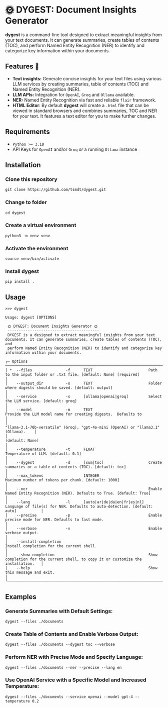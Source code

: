 # 🌞 DYGEST: Document Insights Generator

**dygest** is a command-line tool designed to extract meaningful insights from your text documents. It can generate summaries, create tables of contents (TOC), and perform Named Entity Recognition (NER) to identify and categorize key information within your documents.

## Features 🧩 
- **Text insights:** Generate concise insights for your text files using various LLM services by creating summaries, table of contents (TOC) and Named Entity Recognition (NER).
- **LLM APIs:** Integration for `OpenAI`, `Groq` and `Ollama` available.
- **NER:** Named Entity Recognition via fast and reliable `flair` framework.
- **HTML Editor**: By default **dygest** will create a `.html` file that can be viewed in standard browsers and combines summaries, TOC and NER for your text. It features a text editor for you to make further changes.

## Requirements
- `Python >= 3.10` 
- API Keys for `OpenAI` and/or `Groq` *or* a running `Ollama` instance

## Installation

### Clone this repository
```shell
git clone https://github.com/tsmdt/dygest.git
```

### Change to folder
```shell
cd dygest
```

### Create a virtual environment
```shell
python3 -m venv venv
```

### Activate the environment
```shell
source venv/bin/activate
```

### Install dygest
```shell
pip install .
```


## Usage
```shell
>>> dygest

Usage: dygest [OPTIONS]

 🌞 DYGEST: Document Insights Generator 🌞
 -----------------------------------------
 DYGEST is a designed to extract meaningful insights from your text documents. It can generate summaries, create tables of contents (TOC), and
 perform Named Entity Recognition (NER) to identify and categorize key information within your documents.

╭─ Options ────────────────────────────────────────────────────────────────────────────────────────────────────────────────────────────────────────╮
│ *  --files               -f      TEXT                         Path to the input folder or .txt file. [default: None] [required]                  │
│    --output_dir          -o      TEXT                         Folder where digests should be saved. [default: output]                            │
│    --service             -s      [ollama|openai|groq]         Select the LLM service. [default: groq]                                            │
│    --model               -m      TEXT                         Provide the LLM model name for creating digests.  Defaults to                      │
│                                                               "llama-3.1-70b-versatile" (Groq), "gpt-4o-mini (OpenAI) or "llama3.1" (Ollama).    │
│                                                               [default: None]                                                                    │
│    --temperature         -t      FLOAT                        Temperature of LLM. [default: 0.1]                                                 │
│    --dygest              -d      [sum|toc]                    Create summaries or a table of contents (TOC). [default: toc]                      │
│    --max_tokens                  INTEGER                      Maximum number of tokens per chunk. [default: 1000]                                │
│    --ner                                                      Enable Named Entity Recognition (NER). Defaults to True. [default: True]           │
│    --lang                -l      [auto|ar|de|da|en|fr|es|nl]  Language of file(s) for NER. Defaults to auto-detection. [default: auto]           │
│    --precise             -p                                   Enable precise mode for NER. Defaults to fast mode.                                │
│    --verbose             -v                                   Enable verbose output.                                                             │
│    --install-completion                                       Install completion for the current shell.                                          │
│    --show-completion                                          Show completion for the current shell, to copy it or customize the installation.   │
│    --help                                                     Show this message and exit.                                                        │
╰──────────────────────────────────────────────────────────────────────────────────────────────────────────────────────────────────────────────────╯
```

## Examples

### Generate Summaries with Default Settings:
```shell
dygest --files ./documents
```

### Create Table of Contents and Enable Verbose Output:
```shell
dygest --files ./documents --dygest toc --verbose
```

### Perform NER with Precise Mode and Specify Language:
```shell
dygest --files ./documents --ner --precise --lang en
```

### Use OpenAI Service with a Specific Model and Increased Temperature:
```shell
dygest --files ./documents --service openai --model gpt-4 --temperature 0.2
```
